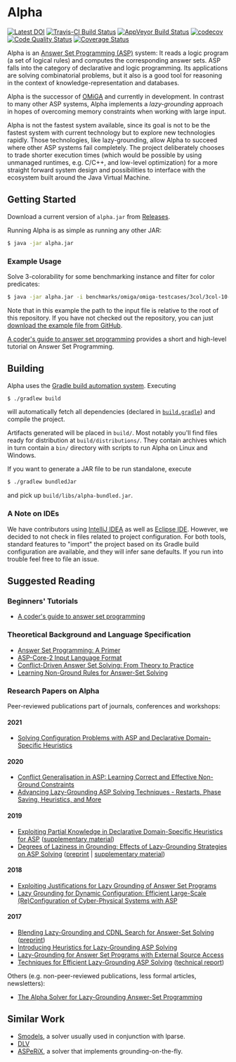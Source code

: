 # Alpha

[![Latest DOI](https://zenodo.org/badge/62882005.svg)](https://zenodo.org/badge/latestdoi/62882005)
[![Travis-CI Build Status](https://travis-ci.com/alpha-asp/Alpha.svg?branch=master)](https://travis-ci.com/alpha-asp/Alpha)
[![AppVeyor Build Status](https://ci.appveyor.com/api/projects/status/github/alpha-asp/alpha?svg=true&branch=master)](https://ci.appveyor.com/project/lorenzleutgeb/alpha)
[![codecov](https://codecov.io/gh/alpha-asp/Alpha/branch/master/graph/badge.svg)](https://codecov.io/gh/alpha-asp/Alpha)
[![Code Quality Status](https://codebeat.co/badges/10b609be-9774-42a1-b7fe-2bb64382744d)](https://codebeat.co/projects/github-com-alpha-asp-alpha-master)
[![Coverage Status](https://coveralls.io/repos/github/alpha-asp/Alpha/badge.svg?branch=master)](https://coveralls.io/github/alpha-asp/Alpha?branch=master)

Alpha is an [Answer Set Programming (ASP)](https://en.wikipedia.org/wiki/Answer_set_programming) system: It reads a
logic program (a set of logical rules) and computes the corresponding answer sets. ASP falls into the category of
declarative and logic programming. Its applications are solving combinatorial problems, but it also is a good tool for
reasoning in the context of knowledge-representation and databases.

Alpha is the successor of [OMiGA](http://www.kr.tuwien.ac.at/research/systems/omiga/) and currently in development.
In contrast to many other ASP systems, Alpha implements a *lazy-grounding* approach in hopes of overcoming memory
constraints when working with large input.

Alpha is not the fastest system available, since its goal is not to be the fastest system with current technology but
to explore new technologies rapidly. Those technologies, like lazy-grounding, allow Alpha to succeed where other ASP
systems fail completely. The project deliberately chooses to trade shorter execution times (which would be possible by
using unmanaged runtimes, e.g. C/C++, and low-level optimization) for a more straight forward system design and
possibilities to interface with the ecosystem built around the Java Virtual Machine.

## Getting Started

Download a current version of `alpha.jar` from [Releases](https://github.com/alpha-asp/Alpha/releases).

Running Alpha is as simple as running any other JAR:

```bash
$ java -jar alpha.jar
```

### Example Usage

Solve 3-colorability for some benchmarking instance and filter for color predicates:

```bash
$ java -jar alpha.jar -i benchmarks/omiga/omiga-testcases/3col/3col-10-18.txt -fblue -fred -fgreen
```

Note that in this example the path to the input file is relative to the root of this repository. If you have not checked out the repository, you can just [download the example file from GitHub](/benchmarks/omiga/omiga-testcases/3col/3col-10-18.txt).

[A coder's guide to answer set programming](https://madmike200590.github.io/asp-guide/) provides a short and high-level tutorial on Answer Set Programming.

## Building

Alpha uses the [Gradle build automation system](https://gradle.org). Executing

```bash
$ ./gradlew build
```

will automatically fetch all dependencies (declared in [`build.gradle`](build.gradle)) and compile the project.

Artifacts generated will be placed in `build/`. Most notably you'll find files ready for distribution at
`build/distributions/`. They contain archives which in turn contain a `bin/` directory with scripts to run Alpha on Linux
and Windows.

If you want to generate a JAR file to be run standalone, execute

```bash
$ ./gradlew bundledJar
```

and pick up `build/libs/alpha-bundled.jar`.

### A Note on IDEs

We have contributors using [IntelliJ IDEA](https://www.jetbrains.com/idea/) as well as [Eclipse IDE](https://www.eclipse.org/).
However, we decided to not check in files related to project configuration. For both tools, standard features to "import"
the project based on its Gradle build configuration are available, and they will infer sane defaults. If you
run into trouble feel free to file an issue.

## Suggested Reading

### Beginners' Tutorials
 * [A coder's guide to answer set programming](https://madmike200590.github.io/asp-guide/)

### Theoretical Background and Language Specification
 * [Answer Set Programming: A Primer](http://www.kr.tuwien.ac.at/staff/tkren/pub/2009/rw2009-asp.pdf)
 * [ASP-Core-2 Input Language Format](https://www.mat.unical.it/aspcomp2013/files/ASP-CORE-2.01c.pdf)
 * [Conflict-Driven Answer Set Solving: From Theory to Practice](http://www.cs.uni-potsdam.de/wv/pdfformat/gekasc12c.pdf)
 * [Learning Non-Ground Rules for Answer-Set Solving](http://kr.irlab.org/sites/10.56.35.200.gttv13/files/gttv13.pdf#page=31)

### Research Papers on Alpha

Peer-reviewed publications part of journals, conferences and workshops:

#### 2021

 * [Solving Configuration Problems with ASP and Declarative Domain-Specific Heuristics](http://ceur-ws.org/Vol-2945/21-RT-ConfWS21_paper_4.pdf)

#### 2020

 * [Conflict Generalisation in ASP: Learning Correct and Effective Non-Ground Constraints](https://doi.org/10.1017/S1471068420000368)
 * [Advancing Lazy-Grounding ASP Solving Techniques - Restarts, Phase Saving, Heuristics, and More](https://doi.org/10.1017/S1471068420000332)

#### 2019

 * [Exploiting Partial Knowledge in Declarative Domain-Specific Heuristics for ASP](https://doi.org/10.4204/EPTCS.306.9) ([supplementary material](https://git-ainf.aau.at/DynaCon/website/tree/master/supplementary_material/2019_ICLP_Domain-Specific_Heuristics))
 * [Degrees of Laziness in Grounding: Effects of Lazy-Grounding Strategies on ASP Solving](https://doi.org/10.1007/978-3-030-20528-7_22) ([preprint](https://arxiv.org/abs/1903.12510) | [supplementary material](https://git-ainf.aau.at/DynaCon/website/tree/master/supplementary_material/2019_LPNMR_Degrees_of_Laziness))

#### 2018

 * [Exploiting Justifications for Lazy Grounding of Answer Set Programs](https://doi.org/10.24963/ijcai.2018/240)
 * [Lazy Grounding for Dynamic Configuration: Efficient Large-Scale (Re)Configuration of Cyber-Physical Systems with ASP](https://doi.org/10.1007/s13218-018-0536-x)

#### 2017

 * [Blending Lazy-Grounding and CDNL Search for Answer-Set Solving](https://doi.org/10.1007/978-3-319-61660-5_17) ([preprint](http://www.kr.tuwien.ac.at/research/systems/alpha/blending_lazy_grounding.pdf))
 * [Introducing Heuristics for Lazy-Grounding ASP Solving](https://sites.google.com/site/paoasp2017/Taupe-et-al.pdf)
 * [Lazy-Grounding for Answer Set Programs with External Source Access](https://doi.org/10.24963/ijcai.2017/141)
 * [Techniques for Efficient Lazy-Grounding ASP Solving](https://doi.org/10.1007/978-3-030-00801-7_9) ([technical report](https://www.uni-wuerzburg.de/fileadmin/10030100/Publications/TR_Declare17.pdf#page=131))

Others (e.g. non-peer-reviewed publications, less formal articles, newsletters):

 * [The Alpha Solver for Lazy-Grounding Answer-Set Programming](https://www.cs.nmsu.edu/ALP/2019/04/the-alpha-solver-for-lazy-grounding-answer-set-programming/)

## Similar Work

 * [Smodels](http://www.tcs.hut.fi/Software/smodels/), a solver usually used in conjunction with lparse.
 * [DLV](http://www.dlvsystem.com/dlv/)
 * [ASPeRiX](http://www.info.univ-angers.fr/pub/claire/asperix/), a solver that implements grounding-on-the-fly.

